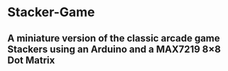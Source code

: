# Stacker-Game
A miniature version of the classic arcade game Stackers using an Arduino and a MAX7219 8×8 Dot Matrix
---
